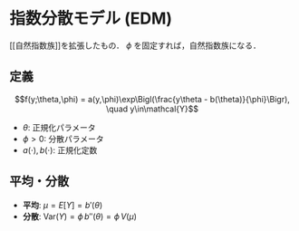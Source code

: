 # 指数分散モデル (EDM)
[[自然指数族]]を拡張したもの．
$\phi$ を固定すれば，自然指数族になる．

## 定義
$$f(y;\theta,\phi) = a(y,\phi)\exp\Bigl(\frac{y\theta - b(\theta)}{\phi}\Bigr), \quad y\in\mathcal{Y}$$

- $\theta$: 正規化パラメータ
- $\phi>0$: 分散パラメータ
- $a(\cdot), b(\cdot)$: 正規化定数

## 平均・分散
- **平均**: $\mu = E[Y] = b'(\theta)$
- **分散**: $\mathrm{Var}(Y) = \phi\,b''(\theta) = \phi\,V(\mu)$